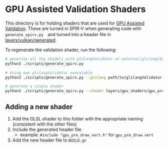 # GPU Assisted Validation Shaders

This directory is for holding shaders that are used for [GPU Assisted Validation](../../docs/gpu_validation.md). These are turned in SPIR-V when generating code with `generate_spirv.py`　and turned into a header file in [layers/vulkan/generated](../generated/).

To regenerate the validation shader, run the following:

```bash
# generate all the shaders with glslangValidator at external/glslang/build/install/bin/glslangValidator
python3 ./scripts/generate_spirv.py

# Using own glslangValidator executable
python3 ./scripts/generate_spirv.py --glslang path/to/glslangValidator

# generate a single shader
python3 ./scripts/generate_spirv.py --shader layers/gpu_shaders/gpu_pre_draw.vert
```

## Adding a new shader

1. Add the GLSL shader to this folder with the appropriate naming (consistent with the other files)
2. Include the generated header file
    - example: `#include "gpu_pre_draw_vert.h"` for `gpu_pre_draw.vert`
3. Add the new header file to `BUILD.gn`
